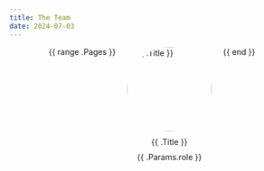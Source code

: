 ```yaml
---
title: The Team
date: 2024-07-03
---
```


<style>
    h1 {
        text-align: center;
        margin-bottom: 20px;
    }

    .people-section {
        display: flex;
        flex-wrap: wrap;
        justify-content: center;
        gap: 20px;
    }

    .person-container {
        display: flex;
        flex-direction: column;
        align-items: center;
        width: 150px;
    }

    .person-container img {
        width: 150px;
        height: 150px;
        object-fit: cover;
        border-radius: 50%;
        transition: transform 0.3s;
    }

    .person-container img:hover {
        transform: scale(1.1);
    }

    .person-name, .person-role {
        text-align: center;
        margin-top: 10px;
    }
</style>

<div class="people-section">
    {{ range .Pages }}
        <div class="person-container">
            <img src="{{ .RelPermalink }}avatar.jpg" alt="{{ .Title }}">
            <div class="person-name">{{ .Title }}</div>
            <div class="person-role">{{ .Params.role }}</div>
        </div>
    {{ end }}
</div>

